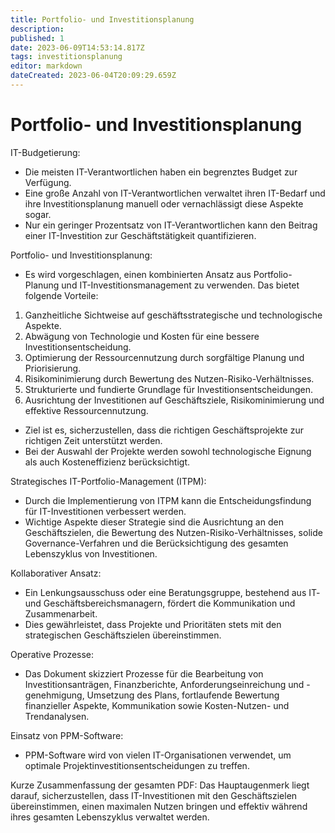 ```yaml
---
title: Portfolio- und Investitionsplanung
description: 
published: 1
date: 2023-06-09T14:53:14.817Z
tags: investitionsplanung
editor: markdown
dateCreated: 2023-06-04T20:09:29.659Z
---
```


# Portfolio- und Investitionsplanung

IT-Budgetierung:
- Die meisten IT-Verantwortlichen haben ein begrenztes Budget zur Verfügung.
- Eine große Anzahl von IT-Verantwortlichen verwaltet ihren IT-Bedarf und ihre Investitionsplanung manuell oder vernachlässigt diese Aspekte sogar.
- Nur ein geringer Prozentsatz von IT-Verantwortlichen kann den Beitrag einer IT-Investition zur Geschäftstätigkeit quantifizieren.

Portfolio- und Investitionsplanung:
- Es wird vorgeschlagen, einen kombinierten Ansatz aus Portfolio-Planung und IT-Investitionsmanagement zu verwenden. Das bietet folgende Vorteile:

1. 	Ganzheitliche Sichtweise auf geschäftsstrategische und technologische Aspekte.
1. 	Abwägung von Technologie und Kosten für eine bessere Investitionsentscheidung.
1. 	Optimierung der Ressourcennutzung durch sorgfältige Planung und Priorisierung.
1. 	Risikominimierung durch Bewertung des Nutzen-Risiko-Verhältnisses.
1. 	Strukturierte und fundierte Grundlage für Investitionsentscheidungen.
1. 	Ausrichtung der Investitionen auf Geschäftsziele, Risikominimierung und effektive Ressourcennutzung.

- Ziel ist es, sicherzustellen, dass die richtigen Geschäftsprojekte zur richtigen Zeit unterstützt werden.
- Bei der Auswahl der Projekte werden sowohl technologische Eignung als auch Kosteneffizienz berücksichtigt.

Strategisches IT-Portfolio-Management (ITPM):
- Durch die Implementierung von ITPM kann die Entscheidungsfindung für IT-Investitionen verbessert werden.
- Wichtige Aspekte dieser Strategie sind die Ausrichtung an den Geschäftszielen, die Bewertung des Nutzen-Risiko-Verhältnisses, solide Governance-Verfahren und die Berücksichtigung des gesamten Lebenszyklus von Investitionen.

Kollaborativer Ansatz:
- Ein Lenkungsausschuss oder eine Beratungsgruppe, bestehend aus IT- und Geschäftsbereichsmanagern, fördert die Kommunikation und Zusammenarbeit.
- Dies gewährleistet, dass Projekte und Prioritäten stets mit den strategischen Geschäftszielen übereinstimmen.

Operative Prozesse:
- Das Dokument skizziert Prozesse für die Bearbeitung von Investitionsanträgen, Finanzberichte, Anforderungseinreichung und -genehmigung, Umsetzung des Plans, fortlaufende Bewertung finanzieller Aspekte, Kommunikation sowie Kosten-Nutzen- und Trendanalysen.

Einsatz von PPM-Software:
- PPM-Software wird von vielen IT-Organisationen verwendet, um optimale Projektinvestitionsentscheidungen zu treffen.

Kurze Zusammenfassung der gesamten PDF:
Das Hauptaugenmerk liegt darauf, sicherzustellen, dass IT-Investitionen mit den Geschäftszielen übereinstimmen, einen maximalen Nutzen bringen und effektiv während ihres gesamten Lebenszyklus verwaltet werden.